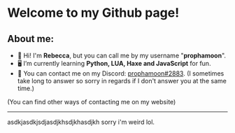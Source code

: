 # Welcome to my Github page!

## About me:
- 👋 Hi! I'm **Rebecca**, but you can call me by my username "**prophamoon**".
- 🖥️ I’m currently learning **Python, LUA, Haxe and JavaScript** for fun.
- 💬 You can contact me on my Discord: [prophamoon#2883](https://discord.com/users/431890896674619404).
(I sometimes take long to answer so sorry in regards if I don't answer you at the same time.)

(You can find other ways of contacting me on my website)

-----------
asdkjasdkjsdjasdjkhsdjkhasdjkh sorry i'm weird lol.
